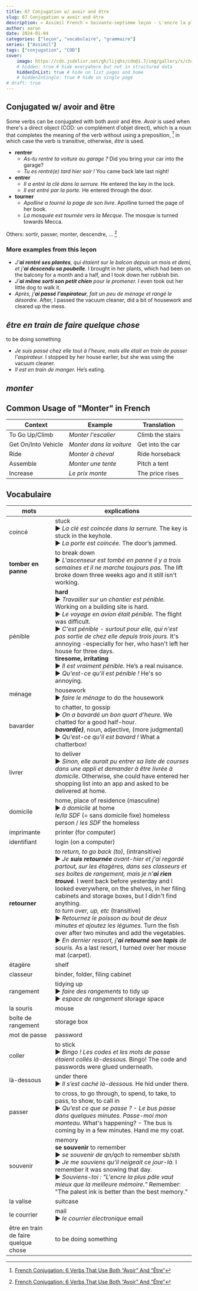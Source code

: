 ```yaml
---
title: 67 Conjugation w/ avoir and être
slug: 67 Conjugation w avoir and être
description: « Assimil French » Soixante-septième leçon - L'encre la plus pâle...
author: aaron
date: 2024-01-04
categories: ["leçon", "vocabulaire", "grammaire"]
series: ["Assimil"]
tags: ["conjugation", "COD"]
cover: 
    image: https://cdn.jsdelivr.net/gh/lijqhs/cdn@1.7/img/gallery/s/christopher-ruel-cvw75oY6Mjc-unsplash.jpg
    # hidden: true # hide everywhere but not in structured data
    hiddenInList: true # hide on list pages and home
    # hiddenInSingle: true # hide on single page
# draft: true
---
```



## Conjugated w/ avoir and être

Some verbs can be conjugated with both avoir and être. *Avoir* is used when there's a direct object (COD: un complément d'objet direct), which is a noun that completes the meaning of the verb without using a preposition, [^1] in which case the verb is transitive, otherwise, *être* is used. 

- **rentrer**
  - *As-tu rentré ta voiture au garage ?* Did you bring your car into the garage?
  - *Tu es rentré(e) tard hier soir !* You came back late last night!
- **entrer**
  - *Il a entré la clé dans la serrure.* He entered the key in the lock.
  - *Il est entré par la porte.* He entered through the door.
- **tourner**
  - *Apolline a tourné la page de son livre.* Apolline turned the page of her book.
  - *La mosquée est tournée vers la Mecque.* The mosque is turned towards Mecca.

[^1]: [French Conjugation: 6 Verbs That Use Both “Avoir” And “Être”](https://www.commeunefrancaise.com/blog/french-conjugation-avoir-and-etre)

Others: sortir, passer, monter, descendre, ... [^1]

### More examples from this leçon

- *J'**ai rentré ses plantes**, qui étaient sur le balcon depuis un mois et demi, et j'**ai descendu sa poubelle**.* I brought in her plants, which had been on the balcony for a month and a half, and I took down her rubbish bin.
- *J'**ai même sorti son petit chien** pour le promener.* I even took out her little dog to walk it.
- *Après, j'**ai passé l'aspirateur**, fait un peu de ménage et rangé le désordre.* After, I passed the vacuum cleaner, did a bit of housework and cleared up the mess.


## *être en train de faire quelque chose*

to be doing something

- *Je suis passé chez elle tout à l'heure, mais elle était en train de passer l'aspirateur.* I stopped by her house earlier, but she was using the vacuum cleaner.
- *Il est en train de manger.* He’s eating.


## *monter*

## Common Usage of "Monter" in French

| Context | Example | Translation |
|---------|---------|-------------|
| To Go Up/Climb | *Monter l'escalier* | Climb the stairs |
| Get On/Into Vehicle | *Monter dans la voiture* | Get into the car |
| Ride | *Monter à cheval* | Ride horseback |
| Assemble | *Monter une tente* | Pitch a tent |
| Increase | *Le prix monte* | The price rises |


## Vocabulaire


| mots | explications |
| ---- | ---- | 
| coincé | stuck </br> ▶︎ *La clé est coincée dans la serrure.* The key is stuck in the keyhole. </br> ▶︎ *La porte est coincée.* The door’s jammed. | 
| **tomber en panne** | to break down </br> ▶︎ *L'ascenseur est tombé en panne il y a trois semaines et il ne marche toujours pas.* The lift broke down three weeks ago and it still isn't working. | 
| pénible | **hard** </br> ▶︎ *Travailler sur un chantier est pénible.* Working on a building site is hard. </br> ▶︎ *Le voyage en avion était pénible.* The flight was difficult. </br> ▶︎ *C'est pénible - surtout pour elle, qui n'est pas sortie de chez elle depuis trois jours.* It's annoying -especially for her, who hasn't left her house for three days. </br> **tiresome, irritating** </br> ▶︎ *Il est vraiment pénible.* He’s a real nuisance. </br> ▶︎ *Qu'est-ce qu'il est pénible !* He's so annoying. | 
| ménage | housework </br> ▶︎ *faire le ménage* to do the housework | 
| bavarder | to chatter, to gossip </br> ▶︎ *On a bavardé un bon quart d'heure.* We chatted for a good half-hour. </br> ***bavard(e)***, noun, adjective, (more judgmental) </br> ▶︎ *Qu'est-ce qu'il est bavard !* What a chatterbox! | 
| livrer | to deliver </br> ▶︎ *Sinon, elle aurait pu entrer sa liste de courses dans une appli et demander à être livrée à domicile.* Otherwise, she could have entered her shopping list into an app and asked to be delivered at home. | 
| domicile | home, place of residence (masculine) </br> ▶︎ *à domicile* at home </br> *le/la SDF* (= sans domicile fixe) homeless person / *les SDF* the homeless | 
| imprimante | printer (for computer) | 
| identifiant | login (on a computer) | 
| **retourner** | *to return, to go back (to)*, (intransitive) </br> ▶︎ *Je **suis retournée** avant-hier et j'ai regardé partout, sur les étagères, dans ses classeurs et ses boîtes de rangement, mais je n'**ai rien trouvé**.* I went back before yesterday and I looked everywhere, on the shelves, in her filing cabinets and storage boxes, but I didn't find anything. </br> *to turn over, up, etc* (transitive) </br> ▶︎ *Retournez le poisson au bout de deux minutes et ajoutez les légumes.* Turn the fish over after two minutes and add the vegetables. </br> ▶︎ *En dernier ressort, j'**ai retourné son tapis** de souris.* As a last resort, I turned over her mouse mat (carpet). | 
| étagère | shelf |
| classeur | binder, folder, filing cabinet | 
| rangement | tidying up </br> ▶︎ *faire des rangements* to tidy up </br> ▶︎ *espace de rangement* storage space | 
| la souris | mouse |
| boîte de rangement | storage box |
| mot de passe | password |
| coller | to stick </br> ▶︎ *Bingo ! Les codes et les mots de passe étaient collés là-dessous.* Bingo! The code and passwords were glued underneath. | 
| là-dessous | under there </br> ▶︎ *Il s’est caché là-dessous.* He hid under there. | 
| passer | to cross, to go through, to spend, to take, to pass, to show, to call in </br> ▶︎ *Qu'est ce que se passe ? - Le bus passe dans quelques minutes. Passe-moi mon manteau.* What's happening? - The bus is coming by in a few minutes. Hand me my coat. | 
| souvenir | memory </br> **se souvenir** to remember </br> ▶︎ *se souvenir de qn/qch* to remember sb/sth </br> ▶︎ *Je me souviens qu’il neigeait ce jour-là.* I remember it was snowing that day. </br> ▶︎ *Souviens-toi : "L'encre la plus pâle vaut mieux que la meilleure mémoire."* Remember: "The palest ink is better than the best memory." | 
| la valise | suitcase |
| le courrier | mail </br> ▶︎ *le courrier électronique* email |
| être en train de faire quelque chose | to be doing something |